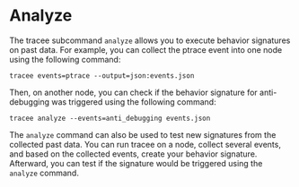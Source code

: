 # Analyze

The tracee subcommand `analyze` allows you to execute behavior signatures on past data. 
For example, you can collect the ptrace event into one node using the following command:

```
tracee events=ptrace --output=json:events.json
```

Then, on another node, you can check if the behavior signature for anti-debugging was triggered using the following command:

```
tracee analyze --events=anti_debugging events.json
```

The `analyze` command can also be used to test new signatures from the collected past data. You can run tracee on a node, collect several events, and based on the collected events, create your behavior signature. Afterward, you can test if the signature would be triggered using the `analyze` command.
